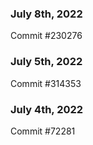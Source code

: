 ### July 8th, 2022

Commit #230276

### July 5th, 2022

Commit #314353


### July 4th, 2022

Commit #72281
